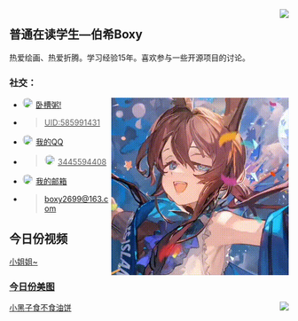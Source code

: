 <img align="right" src="https://count.getloli.com/get/@:QcxFlora?theme=rule">

## 普通在读学生—伯希Boxy

热爱绘画、热爱折腾。学习经验15年。喜欢参与一些开源项目的讨论。

### **社交：**
<img align="right" src="output.gif">



-   <img src="https://gimg3.baidu.com/search/src=https%3A%2F%2Fgameplus-platform.cdn.bcebos.com%2Fgameplus-platform%2Fupload%2Ffile%2Fimg%2Ffad44df25ce28a8e46a3c45ba8897393%2Ffad44df25ce28a8e46a3c45ba8897393.png&refer=http%3A%2F%2Fwww.baidu.com&app=2021&size=w931&n=0&g=0n&er=404&q=75&fmt=auto&maxorilen2heic=2000000?sec=1750179600&t=d14e6938ca28801b1bee032c50033dbf" style="height: 18px; width: 18px; border-radius: 50%; margin-right: 6px; object-fit: cover;" /><a href="https://ak.hypergryph.com/">卧槽粥!
-   >UID:585991431
-   <img src="https://gimg3.baidu.com/search/src=https%3A%2F%2Fapp-center.cdn.bcebos.com%2Fappcenter%2Fsts%2Fpcfile%2F646948909%2Fa5447c5cdb454c77935ce3fa2293d1ed.png&refer=http%3A%2F%2Fwww.baidu.com&app=2021&size=w150&n=0&g=0n&er=404&q=100&fmt=auto&maxorilen2heic=2000000?sec=1750179600&t=09fc3585200dedb0ffa0086dd9c677de" style="height: 18px; width: 18px; border-radius: 50%; margin-right: 6px; object-fit: cover;" /><a href="https://qm.qq.com/q/J3ZFM6Snee">我的QQ
-   ><img src="http://q1.qlogo.cn/g?b=qq&nk=3445594408&s=100&t=1547904810" style="height: 18px; width: 18px; border-radius: 50%; margin-right: 6px; object-fit: cover;" />3445594408
-   <img src="https://pp.myapp.com/ma_icon/0/icon_240284_1749776149/96" style="height: 18px; width: 18px; border-radius: 50%; margin-right: 6px; object-fit: cover;" /><a href="mailto:boxy2699@163.com">我的邮箱
-   > boxy2699@163.com

## **今日份视频**
<a href="https://v2.api-m.com/api/meinv?return=302">小姐姐~<br>
### **今日份美图**
<img align="right" src="https://api.kxzjoker.cn/api/wallhere?type=bs">



<a href="http://cxk.fan/api.php">小黑子食不食油饼
